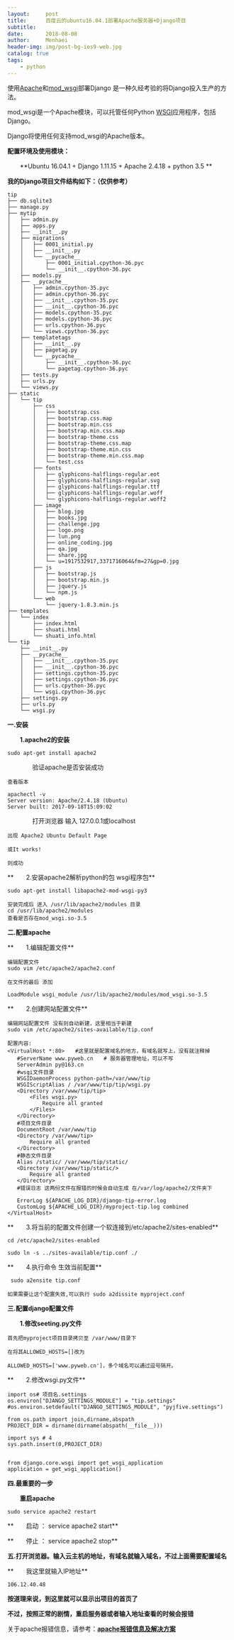 ```yaml
---
layout:     post
title:      百度云的ubuntu16.04.1部署Apache服务器+Django项目
subtitle:   
date:       2018-08-08
author:     Menhaei
header-img: img/post-bg-ios9-web.jpg
catalog: true
tags:
    - python
---
```

        
使用[Apache](https://httpd.apache.org/)和[mod_wsgi](http://www.modwsgi.org/)部署Django 是一种久经考验的将Django投入生产的方法。

mod_wsgi是一个Apache模块，可以托管任何Python [WSGI](http://www.wsgi.org/)应用程序，包括Django。

Django将使用任何支持mod_wsgi的Apache版本。

**配置环境及使用模块：**

　　**Ubuntu 16.04.1 + Django  1.11.15 + Apache 2.4.18 + python 3.5 **

**我的Django项目文件结构如下：（仅供参考）**

```
tip
├── db.sqlite3
├── manage.py
├── mytip
│   ├── admin.py
│   ├── apps.py
│   ├── __init__.py
│   ├── migrations
│   │   ├── 0001_initial.py
│   │   ├── __init__.py
│   │   └── __pycache__
│   │       ├── 0001_initial.cpython-36.pyc
│   │       └── __init__.cpython-36.pyc
│   ├── models.py
│   ├── __pycache__
│   │   ├── admin.cpython-35.pyc
│   │   ├── admin.cpython-36.pyc
│   │   ├── __init__.cpython-35.pyc
│   │   ├── __init__.cpython-36.pyc
│   │   ├── models.cpython-35.pyc
│   │   ├── models.cpython-36.pyc
│   │   ├── urls.cpython-36.pyc
│   │   └── views.cpython-36.pyc
│   ├── templatetags
│   │   ├── __init__.py
│   │   ├── pagetag.py
│   │   └── __pycache__
│   │       ├── __init__.cpython-36.pyc
│   │       └── pagetag.cpython-36.pyc
│   ├── tests.py
│   ├── urls.py
│   └── views.py
├── static
│   └── tip
│       ├── css
│       │   ├── bootstrap.css
│       │   ├── bootstrap.css.map
│       │   ├── bootstrap.min.css
│       │   ├── bootstrap.min.css.map
│       │   ├── bootstrap-theme.css
│       │   ├── bootstrap-theme.css.map
│       │   ├── bootstrap-theme.min.css
│       │   ├── bootstrap-theme.min.css.map
│       │   └── test.css
│       ├── fonts
│       │   ├── glyphicons-halflings-regular.eot
│       │   ├── glyphicons-halflings-regular.svg
│       │   ├── glyphicons-halflings-regular.ttf
│       │   ├── glyphicons-halflings-regular.woff
│       │   └── glyphicons-halflings-regular.woff2
│       ├── image
│       │   ├── blog.jpg
│       │   ├── books.jpg
│       │   ├── challenge.jpg
│       │   ├── logo.png
│       │   ├── lun.png
│       │   ├── online_coding.jpg
│       │   ├── qa.jpg
│       │   ├── share.jpg
│       │   └── u=1917532917,3371716064&fm=27&gp=0.jpg
│       ├── js
│       │   ├── bootstrap.js
│       │   ├── bootstrap.min.js
│       │   ├── jquery.js
│       │   └── npm.js
│       └── web
│           └── jquery-1.8.3.min.js
├── templates
│   └── index
│       ├── index.html
│       ├── shuati.html
│       └── shuati_info.html
└── tip
    ├── __init__.py
    ├── __pycache__
    │   ├── __init__.cpython-35.pyc
    │   ├── __init__.cpython-36.pyc
    │   ├── settings.cpython-35.pyc
    │   ├── settings.cpython-36.pyc
    │   ├── urls.cpython-36.pyc
    │   └── wsgi.cpython-36.pyc
    ├── settings.py
    ├── urls.py
    └── wsgi.py
```

**一.安装**

　　**1.apache2的安装**

```
sudo apt-get install apache2
```

　　　　验证apache是否安装成功

```
查看版本

apachectl -v
Server version: Apache/2.4.18 (Ubuntu)
Server built: 2017-09-18T15:09:02
```

　　　　打开浏览器 输入 127.0.0.1或localhost

```
出现 Apache2 Ubuntu Default Page

或It works!

则成功
```

**　　2.安装apache2解析python的包 wsgi程序包**

```
sudo apt-get install libapache2-mod-wsgi-py3

安装完成后 进入 /usr/lib/apache2/modules 目录
cd /usr/lib/apache2/modules
查看是否存在mod_wsgi.so-3.5
```

**二.配置apache**

**　　1.编辑配置文件**

```
编辑配置文件
sudo vim /etc/apache2/apache2.conf

在文件的最后 添加

LoadModule wsgi_module /usr/lib/apache2/modules/mod_wsgi.so-3.5
```

**　　2.创建网站配置文件**

```
编辑网站配置文件 没有则自动新建，这里相当于新建
sudo vim /etc/apache2/sites-available/tip.conf

配置内容:
<VirtualHost *:80>　　#这里就是配置域名的地方，有域名就写上，没有就注释掉
   #ServerName www.pyweb.cn　　# 服务器管理地址，可以不写
   ServerAdmin py@163.cn
   #wsgi文件目录
   WSGIDaemonProcess python-path=/var/www/tip
   WSGIScriptAlias / /var/www/tip/tip/wsgi.py
   <Directory /var/www/tip/tip>
       <Files wsgi.py>
           Require all granted
       </Files>
   </Directory>
   #项目文件目录
   DocumentRoot /var/www/tip
   <Directory /var/www/tip>
       Require all granted
   </Directory>
   #静态文件目录
   Alias /static/ /var/www/tip/static/
   <Directory /var/www/tip/static/>
       Require all granted
   </Directory>
   #错误日志 这两份文件在报错的时候会自动生成 在/var/log/apache2/文件夹下
```

```
   ErrorLog ${APACHE_LOG_DIR}/django-tip-error.log
   CustomLog ${APACHE_LOG_DIR}/myproject-tip.log combined
</VirtualHost>
```

**　　3.将当前的配置文件创建一个软连接到/etc/apache2/sites-enabled**

```
cd /etc/apache2/sites-enabled

sudo ln -s ../sites-available/tip.conf ./
```

**　　4.执行命令 生效当前配置**

```
 sudo a2ensite tip.conf

如果需要让这个配置失效,可以执行 sudo a2dissite myproject.conf
```

**三.配置django配置文件**

　　**1.修改seeting.py文件**

```
首先把myproject项目目录拷贝至 /var/www/目录下

在将其ALLOWED_HOSTS=[]改为

ALLOWED_HOSTS=['www.pyweb.cn']，多个域名可以通过逗号隔开。
```

**　　2.修改wsgi.py文件**

```
import os# 项目名.settings
os.environ["DJANGO_SETTINGS_MODULE"] = "tip.settings"
#os.environ.setdefault("DJANGO_SETTINGS_MODULE", "pyjfive.settings")

from os.path import join,dirname,abspath
PROJECT_DIR = dirname(dirname(abspath(__file__)))

import sys # 4
sys.path.insert(0,PROJECT_DIR)


from django.core.wsgi import get_wsgi_application
application = get_wsgi_application()
```

**四.最重要的一步**

　　**重启apache**

```
sudo service apache2 restart
```

**　　启动 ： service apache2 start**

**　　停止 ： service apache2 stop**

**五.打开浏览器。输入云主机的地址，有域名就输入域名，不过上面需要配置域名**

**　　我这里就输入IP地址**

```
106.12.40.48
```

**按道理来说，到这里就可以显示出项目的首页了**

**不过，按照正常的剧情，重启服务器或者输入地址查看的时候会报错**

关于apache报错信息，请参考：[**apache报错信息及解决方案**](https://www.cnblogs.com/mswyf/p/9441593.html)
